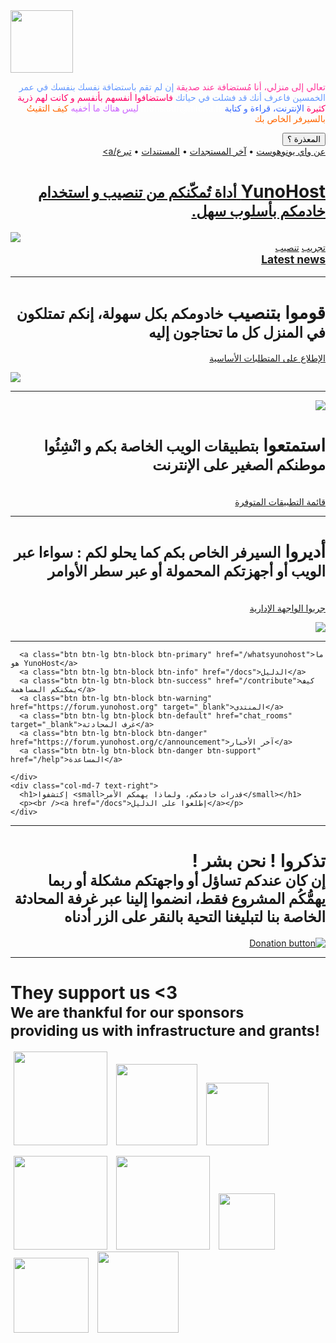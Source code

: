 <div dir="auto" class="teasing-part">                                                                      

  <div class="home-logo">
    <img src="/_images/ynh_logo_white_300dpi.png" width="100"/>
  </div>

  <div dir="auto" class="punchline">
    <p>
      <span class="yolo 1" style="color: #FF3399;">تعالي إلى منزلي، أنا مُستضافة عند صديقة</span>
      <span class="yolo 2" style="color: #6699FF;">إن لم تقم باستضافة نفسك بنفسك في عمر الخمسين فاعرف أنك قد فشلت في حياتك</span>
      <span class="yolo 3" style="color: #FF0066;">فاستضافوا أنفسهم بأنفسم و كانت لهم ذرية كثيرة</span>
      <span class="yolo 4" style="color: #3366FF;">الإنترنت، قراءة و كتابة</span>
      <span class="yolo 5" style="color: #FFFFFF;">monsieur@michu.fr</span>
      <span class="yolo 6" style="color: #CC66FF;">ليس هناك ما أخفيه</span>
      <span class="yolo 7" style="color: #FF6600;">كيف التقيتُ بالسيرفر الخاص بك</span>
    </p>
    <button class="btn btn-primary btn-lg btn-block yolobtn">المعذرة ؟</button>
  </div>

  <div dir="auto" class="main-links hidden-xs">
    <a href="/whatsyunohost">عن واي يونوهوست</a> <span class="colored-bar">•</span> 
    <a href="https://forum.yunohost.org/c/announcement" target="_blank">آخر المستجدات</a> <span class="colored-bar">•</span> 
    <a href="/docs">المستندات</a> <span class="colored-bar">•</span> 
    <a href="https://donate.yunohost.org/">تبرع/a>
  </div>

</div><!-- teasing-part -->

<div class="boring-part" markdown="1">

  <h1 dir="rtl">YunoHost <small>أداة تُمكّنكم من تنصيب و استخدام خادمكم بأسلوب سهل.</small></h1>

  <div class="home-panel">
    <img src="/_images/home_panel.jpg" />
  </div>

  <div dir="auto" class="call-to-action">
    <a class="btn btn-primary btn-lg" href="/try">تجريب</a>
    <a class="btn btn-success btn-lg" href="/install">تنصيب</a>
    <h2 style="margin-top: 0"><small><a href="https://forum.yunohost.org/c/announcement">Latest news</a></small></h2>
  </div>

  <hr />

  <div class="row cf">
    <div dir="rtl" class="col-md-7">
      <h1>قوموا بتنصيب <small>خادومكم بكل سهولة، إنكم تمتلكون في المنزل كل ما تحتاجون إليه</small></h1>
      <p><a href="/hardware">الإطلاع على المتطلبات الأساسية</a></p>
    </div>
    <div class="col-md-4">
      <div class="feature-pic">
        <img src="/_images/home_install.png" />
      </div>
    </div>
  </div>

  <hr />

  <div dir="auto" class="row cf">
    <div class="col-md-4">
      <div class="feature-pic">
        <img src="/_images/home_enjoy.jpg" />
      </div>
    </div>
    <div class="col-md-7 text-right">
      <h1>استمتعوا <small>بتطبيقات الويب الخاصة بكم و انْشِئُوا موطنكم الصغير على الإنترنت</small></h1>
      <p><br /><a href="/apps">قائمة التطبيقات المتوفرة</a></p>
    </div>
  </div>

  <hr />

  <div dir="auto" class="row cf">
    <div class="col-md-7">
      <h1>أديروا <small>السيرفر الخاص بكم كما يحلو لكم : سواءا عبر الويب أو أجهزتكم المحمولة أو عبر سطر الأوامر</small></h1>
      <p><br /><a href="/try">جربوا الواجهة الإدارية</a></p>
    </div>
    <div class="col-md-4">
      <div class="feature-pic">
        <img src="/_images/home_manage.jpg" />
      </div>
    </div>
  </div>

  <hr />

  <div dir="auto" class="row cf">
    <div class="col-md-4 button-list">

      <a class="btn btn-lg btn-block btn-primary" href="/whatsyunohost">ما هو YunoHost</a>
      <a class="btn btn-lg btn-block btn-info" href="/docs">الدليل</a>
      <a class="btn btn-lg btn-block btn-success" href="/contribute">كيف يمكنكم المساهمة</a>
      <a class="btn btn-lg btn-block btn-warning" href="https://forum.yunohost.org" target="_blank">المنتدى</a>
      <a class="btn btn-lg btn-block btn-default" href="chat_rooms" target="_blank">غُرف المحادثة</a>
      <a class="btn btn-lg btn-block btn-danger" href="https://forum.yunohost.org/c/announcement">آخر الأخبار</a>
      <a class="btn btn-lg btn-block btn-danger btn-support" href="/help">المساعدة</a>

    </div>
    <div class="col-md-7 text-right">
      <h1>إكتشفوا <small>قدرات خادمكم، ولماذا يهمكم الأمر</small></h1>
      <p><br /><a href="/docs">إطلعوا على الدليل</a></p>
    </div>
  </div>

  <hr />

  <div dir="auto" class="text-center">
    <h1>تذكروا ! نحن بشر !<br /><small> إن كان عندكم تساؤل أو واجهتكم مشكلة أو ربما يهمُّكُم المشروع فقط، انضموا إلينا عبر غرفة المحادثة الخاصة بنا لتبليغنا التحية بالنقر على الزر أدناه &nbsp;<span class="glyphicon glyphicon-share-alt"></span> </small></h1>


<p class="liberapay">
      <a href="https://liberapay.com/YunoHost" target="_blank"><img src="/_images/liberapay_logo.svg" alt="Donation button" title="Liberapay" /></a>
    </p>

  </div>

  <hr />

  <div class="row cf">
    <div class="text-center">
    <h1>They support us &lt;3<br />
    <small>We are thankful for our sponsors <br/>providing us with infrastructure and grants!</small>
    </h1>
    <p style="margin-left:auto;margin-right:auto;">
    <a style="padding: 5px;" href="https://nlnet.nl"><img src="/_images/logo_nlnet.png" width="150px"/></a>
    <a style="padding: 5px;" href="https://www.ngi.eu"><img src="/_images/logo_ngi.png" width="130px"/></a>
    <a style="padding: 5px;" href="https://www.codelutin.com"><img src="/_images/logo_codelutin.png" width="100px"/></a>
    </p>
    <p style="margin-left:auto;margin-right:auto;">
    <a style="padding: 5px;" href="https://www.globenet.org"><img src="/_images/logo_globenet.png" width="150px"/></a>
    <a style="padding: 5px;" href="https://www.gitoyen.net"><img src="/_images/logo_gitoyen.png" width="150px"/></a>
    <a style="padding: 5px;" href="https://tetaneutral.net"><img src="/_images/logo_tetaneutral.png" width="90px"/></a>
    <a style="padding: 5px;" href="https://ldn-fai.net"><img src="/_images/logo_ldn.png" width="120px"/></a>
    <a style="padding: 5px;" href="https://www.nbs-system.com"><img src="/_images/logo_nbs.png" width="130px"/></a>
    </p>
    </div>
  </div>


</div><!-- boring-part -->

<script type="text/javascript">
    jQuery('.teasing-part').css({
        marginTop: '0',
        display: 'block'
    });
    jQuery('.boring-part').css({
        marginTop: jQuery(window).height() + 100
    });
    jQuery( window ).resize(function() {
        jQuery('.boring-part').css({
            marginTop: jQuery('.teasing-part').height() + 100
        });
    });
    jQuery('.yolo').hide();
    randomNumber = Math.floor((Math.random()*jQuery('.yolo').length)+1);
    color = jQuery('.yolo.' + randomNumber).css('color');
    jQuery('.yolo.' + randomNumber).fadeIn();
    document.title = jQuery('.yolo.' + randomNumber).text();
    jQuery('.colored-bar').css({
      color: color,
      fontWeight: 'bold',
      padding: '1%'
    });
    jQuery('.yolobtn').css({
      background: color,
      borderColor: color
    }).on('click', function() {
      jQuery('html, body').animate({
        scrollTop: jQuery(window).height() + 80
      }, 500);
    });

</script>


